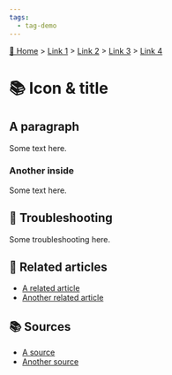 ```yaml
---
tags:
  - tag-demo
---
```


[🏡 Home](../index.md) > [Link 1]() > [Link 2]() > [Link 3]() > [Link 4]()

# 📚 Icon & title

## A paragraph

Some text here.

### Another inside

Some text here.

## 🐞 Troubleshooting

Some troubleshooting here.

## 📑 Related articles
- [A related article]()
- [Another related article]()

## 📚️ Sources
- [A source]()
- [Another source]()

